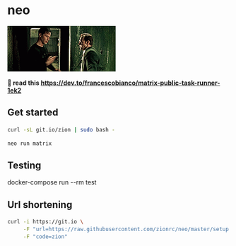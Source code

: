 # neo

![neo](neo.gif)

**🐇 read this https://dev.to/francescobianco/matrix-public-task-runner-1ek2**

## Get started

```bash
curl -sL git.io/zion | sudo bash -
```

```bash
neo run matrix
```

## Testing

docker-compose run --rm test

## Url shortening

```bash
curl -i https://git.io \
     -F "url=https://raw.githubusercontent.com/zionrc/neo/master/setup.sh" \
     -F "code=zion"
```




